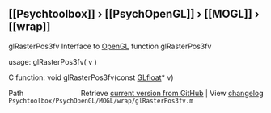 ## [[Psychtoolbox]] &#8250; [[PsychOpenGL]] &#8250; [[MOGL]] &#8250; [[wrap]]

glRasterPos3fv  Interface to [OpenGL](OpenGL) function glRasterPos3fv  
  
usage:  glRasterPos3fv( v )  
  
C function:  void glRasterPos3fv(const [GLfloat](GLfloat)\* v)  




<div class="code_header" style="text-align:right;">
  <span style="float:left;">Path&nbsp;&nbsp;</span> <span class="counter">Retrieve <a href=
  "https://raw.github.com/Psychtoolbox-3/Psychtoolbox-3/beta/Psychtoolbox/PsychOpenGL/MOGL/wrap/glRasterPos3fv.m">current version from GitHub</a> | View <a href=
  "https://github.com/Psychtoolbox-3/Psychtoolbox-3/commits/beta/Psychtoolbox/PsychOpenGL/MOGL/wrap/glRasterPos3fv.m">changelog</a></span>
</div>
<div class="code">
  <code>Psychtoolbox/PsychOpenGL/MOGL/wrap/glRasterPos3fv.m</code>
</div>

